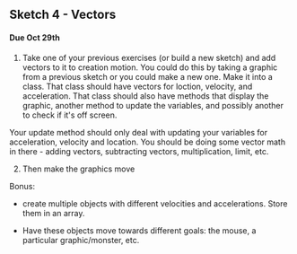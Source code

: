 ## Sketch 4 - Vectors 

#### Due Oct 29th

1. Take one of your previous exercises (or build a new sketch) and add vectors to it to creation motion. You could do this by taking a graphic from a previous sketch or you could make a new one. Make it into a class. That class should have vectors for loction, velocity, and acceleration. That class should also have methods that display the graphic, another method to update the variables, and possibly another to check if it's off screen. 

Your update method should only deal with updating your variables for acceleration, velocity and location. You should be doing some vector math in there - adding vectors, subtracting vectors, multiplication, limit, etc.

2. Then make the graphics move


Bonus:

- create multiple objects with different velocities and accelerations. Store them in an array.

- Have these objects move towards different goals: the mouse, a particular graphic/monster, etc.

